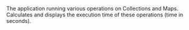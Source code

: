 The application running various operations on Collections and Maps. Calculates and displays the execution time of these operations (time in seconds).
